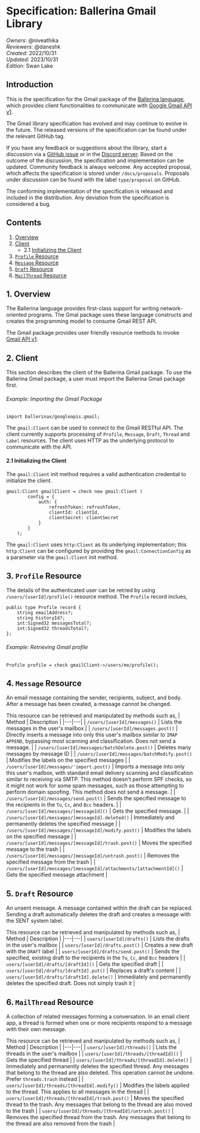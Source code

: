 # Specification: Ballerina Gmail Library

_Owners_: @niveathika \
_Reviewers_: @daneshk \
_Created_: 2022/10/31 \
_Updated_: 2023/10/31 \
_Edition_: Swan Lake 

## Introduction

This is the specification for the Gmail package of the [Ballerina language](https://ballerina.io), which provides client functionalities
to communicate with [Google Gmail API v1](https://developers.google.com/gmail/api/guides).

The Gmail library specification has evolved and may continue to evolve in the future. The released versions of the specification can be found under the relevant GitHub tag.

If you have any feedback or suggestions about the library, start a discussion via a [GitHub issue](https://github.com/ballerina-platform/ballerina-standard-library/issues) or in the [Discord server](https://discord.gg/ballerinalang). Based on the outcome of the discussion, the specification and implementation can be updated. Community feedback is always welcome. Any accepted proposal, which affects the specification is stored under `/docs/proposals`. Proposals under discussion can be found with the label `type/proposal` on GitHub.

The conforming implementation of the specification is released and included in the distribution. Any deviation from the specification is considered a bug.

## Contents

1. [Overview](#1-overview)
2. [Client](#2-client)
    * 2.1 [Initializing the Client](#21-initializing-the-client)
3. [`Profile` Resource](#3-profile-resource)
4. [`Message` Resource](#4-message-resource)
5. [`Draft` Resource](#5-draft-resource)
6. [`MailThread` Resource](#6-mailthread-resource)
 
## 1. Overview

The Ballerina language provides first-class support for writing network-oriented programs. The Gmal package uses these language constructs and creates the programming model to consume Gmail REST API.

The Gmail package provides user friendly resource methods to invoke [Gmail API v1](https://gmail.googleapis.com/$discovery/rest?version=v1).

## 2. Client

This section describes the client of the Ballerina Gmail package. To use the Ballerina Gmail package, a user must import the Ballerina Gmail package first.

###### Example: Importing the Gmail Package

```ballerina
import ballerinax/googleapis.gmail;
```

The `gmail:Client` can be used to connect to the Gmail RESTful API. The client currently supports processing of `Profile`, `Message`, `Draft`, `Thread` and `Label` resources. The client uses HTTP as the underlying protocol to communicate with the API.

#### 2.1 Initializing the Client

The `gmail:Client` init method requires a valid authentication credential to initialize the client. 

```ballerina
gmail:Client gmailClient = check new gmail:Client (
        config = {
            auth: {
                refreshToken: refreshToken,
                clientId: clientId,
                clientSecret: clientSecret
            }
        }
    );
```

The `gmail:Client` uses `http:Client` as its underlying implementation; this `http:Client` can be configured by providing the `gmail:ConnectionConfig` as a parameter via the `gmail:Client` init method.

## 3. `Profile` Resource

The details of the authenticated user can be retried by using `/users/[userId]/profile()` resource method. The `Profile` record inclues,

```ballerina
public type Profile record {
    string emailAddress?;
    string historyId?;
    int:Signed32 messagesTotal?;
    int:Signed32 threadsTotal?;
};
```

###### Example: Retrieving Gmail profile 

```ballerina
Profile profile = check gmailClient->/users/me/profile();
```

## 4. `Message` Resource

An email message containing the sender, recipients, subject, and body. After a message has been created, a message cannot be changed. 

This resource can be retrieved and manipulated by methods such as,
| Method | Description |
|---|---|
| `/users/[userId]/messages()` | Lists the messages in the user's mailbox |
| `/users/[userId]/messages.post()` | Directly inserts a message into only this user's mailbox similar to `IMAP APPEND`, bypassing most scanning and classification. Does not send a message. |
| `/users/[userId]/messages/batchDelete.post()` | Deletes many messages by message ID |
| `/users/[userId]/messages/batchModify.post()` | Modifies the labels on the specified messages |
| `/users/[userId]/messages/'import.post()` | Imports a message into only this user's mailbox, with standard email delivery scanning and classification similar to receiving via SMTP. This method doesn't perform SPF checks, so it might not work for some spam messages, such as those attempting to perform domain spoofing. This method does not send a message. |
| `/users/[userId]/messages/send.post()` | Sends the specified message to the recipients in the `To`, `Cc`, and `Bcc` headers. |
| `/users/[userId]/messages/[messageId]()` | Gets the specified message. |
| `/users/[userId]/messages/[messageId].deleted()` | Immediately and permanently deletes the specified message |
| `/users/[userId]/messages/[messageId]/modify.post()` | Modifies the labels on the specified message |
| `/users/[userId]/messages/[messageId]/trash.post()` | Moves the specified message to the trash |
| `/users/[userId]/messages/[messageId]/untrash.post()` | Removes the specified message from the trash |
| `/users/[userId]/messages/[messageId]/attachments/[attachmentId]()` | Gets the specified message attachment |

## 5. `Draft` Resource

An unsent message. A message contained within the draft can be replaced. Sending a draft automatically deletes the draft and creates a message with the SENT system label.

This resource can be retrieved and manipulated by methods such as,
| Method | Description |
|---|---|
| `users/[userId]/drafts()` | Lists the drafts in the user's mailbox |
| `users/[userId]/drafts.post()` | Creates a new draft with the `DRAFT` label |
| `users/[userId]/drafts/send.post()` | Sends the specified, existing draft to the recipients in the `To`, `Cc`, and `Bcc` headers |
| `users/[userId]/drafts/[draftId]()` | Gets the specified draft |
| `users/[userId]/drafts/[draftId].put()` |  Replaces a draft's content |
| `users/[userId]/drafts/[draftId].delete()` | Immediately and permanently deletes the specified draft. Does not simply trash it |

## 6. `MailThread` Resource

A collection of related messages forming a conversation. In an email client app, a thread is formed when one or more recipients respond to a message with their own message.

This resource can be retrieved and manipulated by methods such as,
| Method | Description |
|---|---|
| `users/[userId]/threads()` | Lists the threads in the user's mailbox |
| `users/[userId]/threads/[threadId]()` | Gets the specified thread |
| `users/[userId]/threads/[threadId].delete()` | Immediately and permanently deletes the specified thread. Any messages that belong to the thread are also deleted. This operation cannot be undone. Prefer `threads.trash` instead |
| `users/[userId]/threads/[threadId].modify()` | Modifies the labels applied to the thread. This applies to all messages in the thread |
| `users/[userId]/threads/[threadId]/trash.post()` | Moves the specified thread to the trash. Any messages that belong to the thread are also moved to the trash |
| `users/[userId]/threads/[threadId]/untrash.post()` | Removes the specified thread from the trash. Any messages that belong to the thread are also removed from the trash |

